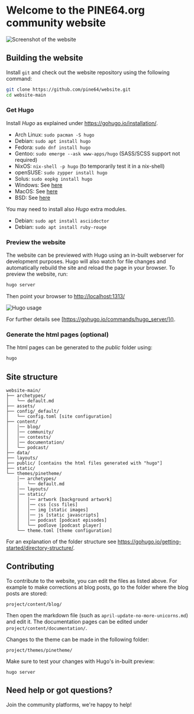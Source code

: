 # Welcome to the PINE64.org community website

![Screenshot of the website](screenshot.png)

## Building the website

Install `git` and check out the website repository using the following command:

```sh
git clone https://github.com/pine64/website.git
cd website-main
```

### Get Hugo

Install *Hugo* as explained under https://gohugo.io/installation/.

* Arch Linux: `sudo pacman -S hugo`
* Debian: `sudo apt install hugo`
* Fedora: `sudo dnf install hugo`
* Gentoo: `sudo emerge --ask www-apps/hugo` (SASS/SCSS support not required)
* NixOS: `nix-shell -p hugo` (to temporarily test it in a nix-shell)
* openSUSE: `sudo zypper install hugo`
* Solus: `sudo eopkg install hugo`
* Windows: See [here](https://gohugo.io/installation/windows/)
* MacOS: See [here](https://gohugo.io/installation/macos/)
* BSD: See [here](https://gohugo.io/installation/bsd/)

You may need to install also *Hugo* extra modules.

* Debian: `sudo apt install asciidoctor`
* Debian: `sudo apt install ruby-rouge`

### Preview the website

The website can be previewed with Hugo using an in-built webserver for development purposes. Hugo will also watch for file changes and automatically rebuild the site and reload the page in your browser. To preview the website, run:

```bash
hugo server
```

Then point your browser to [http://localhost:1313/]()

![Hugo usage](./content/blog/images/rebrand_hugo_usage.svg)

For further details see [https://gohugo.io/commands/hugo_server/]().


### Generate the html pages (optional)

The html pages can be generated to the *public* folder using:

```bash
hugo
```


## Site structure

```
website-main/
├── archetypes/
│   └── default.md
├── assets/
├── config/_default/
│   └── config.toml [site configuration]
├── content/
│   │── blog/
│   │── community/
│   │── contests/
│   │── documentation/
│   └── podcast/
├── data/
├── layouts/
├── public/ [contains the html files generated with "hugo"]
├── static/
└── themes/pinetheme/
    │── archetypes/
    |   └── default.md
    │── layouts/
    │── static/
    │   │── artwork [background artwork]
    │   │── css [css files]
    │   │── img [static images]
    │   │── js [static javascripts]
    │   │── podcast [podcast episodes]
    │   └── podlove [podcast player]
    └── theme.toml [theme configuration]
```

For an explanation of the folder structure see https://gohugo.io/getting-started/directory-structure/.

## Contributing

To contribute to the website, you can edit the files as listed above. For example to make corrections at blog posts, go to the folder where the blog posts are stored:

`project/content/blog/`

Then open the markdown file (such as `april-update-no-more-unicorns.md`) and edit it. The documentation pages can be edited under `project/content/documentation/`.

Changes to the theme can be made in the following folder:

`project/themes/pinetheme/`

Make sure to test your changes with Hugo's in-built preview:

`hugo server`

## Need help or got questions?

Join the community platforms, we're happy to help!
